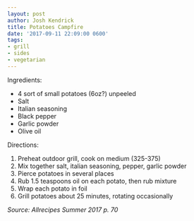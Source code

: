 ```yaml
---
layout: post
author: Josh Kendrick
title: Potatoes Campfire
date: '2017-09-11 22:09:00 0600'
tags:
- grill
- sides
- vegetarian
---
```


Ingredients:
* 4 sort of small potatoes (6oz?) unpeeled
* Salt
* Italian seasoning
* Black pepper
* Garlic powder
* Olive oil

Directions:
1. Preheat outdoor grill, cook on medium (325-375)
2. Mix together salt, italian seasoning, pepper, garlic powder
3. Pierce potatoes in several places
4. Rub 1.5 teaspoons oil on each potato, then rub mixture
5. Wrap each potato in foil
6. Grill potatoes about 25 minutes, rotating occasionally

*Source: Allrecipes Summer 2017 p. 70*
